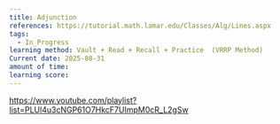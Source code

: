 ```yaml
---
title: Adjunction
references: https://tutorial.math.lamar.edu/Classes/Alg/Lines.aspx
tags:
  - In_Progress
learning method: Vault + Read + Recall + Practice  (VRRP Method)
Current date: 2025-08-31
amount of time:
learning score:
---
```

https://www.youtube.com/playlist?list=PLUl4u3cNGP61O7HkcF7UImpM0cR_L2gSw